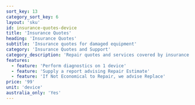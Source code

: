 ```yaml
---
sort_key: 13
category_sort_key: 6
layout: 'sku'
id: insurance-quotes-device
title: 'Insurance Quotes'
heading: 'Insurance Quotes'
subtitle: 'Insurance quotes for damaged equipment'
category: 'Insurance Quotes and Support'
category_description: 'Repair quotes and services covered by insurance claims.'
features:
  - feature: 'Perform diagnostics on 1 device'
  - feature: 'Supply a report advising Repair Estimate'
  - feature: 'If Not Economical to Repair, we advise Replace'
price: '99'
unit: 'device'
australia_only: 'Yes'
---
```

